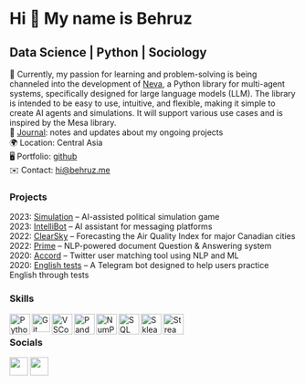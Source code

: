 Hi 👋 My name is Behruz
=======================

Data Science | Python | Sociology
------------------------------------

🧠 Currently, my passion for learning and problem-solving is being channeled into the development of [Neva](https://github.com/davletovb/neva), a Python library for multi-agent systems, specifically designed for large language models (LLM). The library is intended to be easy to use, intuitive, and flexible, making it simple to create AI agents and simulations. It will support various use cases and is inspired by the Mesa library.   
📝  [Journal](https://behruz.me/journal): notes and updates about my ongoing projects  
🌍  Location: Central Asia  
🖥️  Portfolio: [github](https://github.com/davletovb)  
✉️  Contact: [hi@behruz.me](mailto:hi@behruz.me)  

### Projects

2023: [Simulation](https://github.com/davletovb/simulation-app) – AI-assisted political simulation game  
2023: [IntelliBot](https://github.com/davletovb/intellibot) – AI assistant for messaging platforms  
2022: [ClearSky](https://clearsky.streamlit.app) – Forecasting the Air Quality Index for major Canadian cities   
2022: [Prime](https://github.com/davletovb/prime) – NLP-powered document Question & Answering system  
2020: [Accord](https://github.com/davletovb/accord) – Twitter user matching tool using NLP and ML   
2020: [English tests](https://t.me/englishprep_bot) – A Telegram bot designed to help users practice English through tests  


### Skills

<img align = 'left' alt = 'Python' width='36px' src="https://user-images.githubusercontent.com/55111154/100546857-8ba9c700-3289-11eb-9627-ae469441946b.png"/>

<img align="left" alt="Git" width="32px" src= "https://user-images.githubusercontent.com/55111154/100549956-74280980-329c-11eb-8b47-62b3ea97e5ca.png"/>

<img align="left" alt="VSCode" width="36px" src= "https://user-images.githubusercontent.com/55111154/100549504-41304680-3299-11eb-811c-570aae79deba.png"/>

<img align="left" alt="Pandas" width="36px" src= "https://encrypted-tbn0.gstatic.com/images?q=tbn:ANd9GcQj7YWmxNmbuzSB7RyPFlM99xnJMAre6eEj1OhL9EYo&s"/>

<img align="left" alt="NumPy" width="36px" src= "https://user-images.githubusercontent.com/67586773/105040771-43887300-5a88-11eb-9f01-bee100b9ef22.png"/>

<img align="left" alt="SQL" width="36px" src= "https://www.freeiconspng.com/thumbs/sql-server-icon-png/sql-server-icon-png-29.png"/>

<img align="left" alt="Sklearn" width="36px" src= "https://e7.pngegg.com/pngimages/309/384/png-clipart-scikit-learn-python-computer-icons-scikit-machine-learning-learning-text-orange-thumbnail.png"/>

<img align="left" alt="Streamlit" width="36px" src= "https://user-images.githubusercontent.com/88608935/187243256-b5b07944-acca-44e4-b1f5-e78e1d0d9376.png"/>   
<br/>

### Socials

<p align="left"> <a href="https://www.github.com/davletovb" target="_blank" rel="noreferrer"><img src="https://raw.githubusercontent.com/danielcranney/readme-generator/main/public/icons/socials/github.svg" width="32" height="32" /></a> <a href="https://www.linkedin.com/in/behruz-davletov/" target="_blank" rel="noreferrer"><img src="https://raw.githubusercontent.com/danielcranney/readme-generator/main/public/icons/socials/linkedin.svg" width="32" height="32" /></a> </p>
